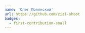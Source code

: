 ```yaml
---
name: 'Олег Полянский'
url: https://github.com/zizi-shoot
badges:
  - first-contribution-small
---
```

